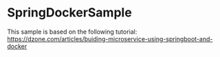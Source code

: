 # SpringDockerSample

This sample is based on the following tutorial: https://dzone.com/articles/buiding-microservice-using-springboot-and-docker
